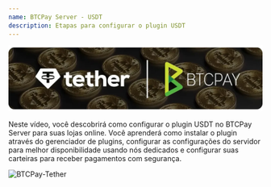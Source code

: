 ```yaml
---
name: BTCPay Server - USDT
description: Etapas para configurar o plugin USDT
---
```

![cover](assets/cover.webp)

Neste vídeo, você descobrirá como configurar o plugin USDT no BTCPay Server para suas lojas online. Você aprenderá como instalar o plugin através do gerenciador de plugins, configurar as configurações do servidor para melhor disponibilidade usando nós dedicados e configurar suas carteiras para receber pagamentos com segurança.

![BTCPay-Tether](https://youtu.be/hAymYr6YDMY)
